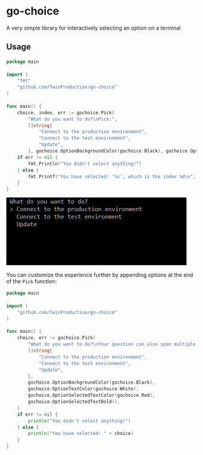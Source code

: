 # go-choice

A very simple library for interactively selecting an option on a terminal 


## Usage

```go
package main

import (
    "fmt"
    "github.com/TwinProduction/go-choice"
)

func main() {
    choice, index, err := gochoice.Pick(
        "What do you want to do?\nPick:",
        []string{
            "Connect to the production environment",
            "Connect to the test environment",
            "Update",
        }, gochoice.OptionBackgroundColor(gochoice.Black), gochoice.OptionSelectedTextColor(gochoice.Red))
    if err != nil {
        fmt.Println("You didn't select anything!")
    } else {
        fmt.Printf("You have selected: '%s', which is the index %d\n", choice, index)
    }
}
```

![example](assets/example.gif)

You can customize the experience further by appending options at the end of the `Pick` function:

```go
package main

import (
    "github.com/TwinProduction/go-choice"
)

func main() {
    choice, err := gochoice.Pick(
        "What do you want to do?\nYour question can also span multiple lines",
        []string{
            "Connect to the production environment",
            "Connect to the test environment",
            "Update",
        },
        gochoice.OptionBackgroundColor(gochoice.Black),
        gochoice.OptionTextColor(gochoice.White),
        gochoice.OptionSelectedTextColor(gochoice.Red),
        gochoice.OptionSelectedTextBold(),
    )
    if err != nil {
        println("You didn't select anything!")
    } else {
        println("You have selected: " + choice)
    }
}
```
